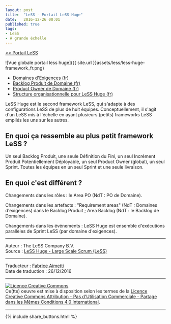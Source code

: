 ```yaml
---
layout: post
title:  "LeSS - Portail LeSS Huge"
date:   2016-12-26 00:01
published: true
tags:
- LeSS
- À grande échelle
---
```


[<< Portail LeSS](http://www.les-traducteurs-agiles.org/2016/12/26/portail-less.html)

![Vue globale portail less huge]({{ site.url }}assets/less/less-huge-framework_fr.png)

* [Domaines d'Exigences (fr)](http://www.les-traducteurs-agiles.org/2016/12/19/less-domaines-d-exigences.html)
* [Backlog Produit de Domaine (fr)](http://www.les-traducteurs-agiles.org/2016/12/30/less-backlog-produit-de-domaine.html)
* [Product Owner de Domaine (fr)](http://www.les-traducteurs-agiles.org/2016/12/31/less-product-owner-de-domaine.html)
* [Structure organisationnelle pour LeSS Huge (fr)](http://www.les-traducteurs-agiles.org/2016/12/30/less-structure-organisationnelle-pour-less-huge.html)


LeSS Huge est le second framework LeSS, qui s'adapte à des configurations LeSS de plus de huit équipes. Conceptuellement, il s'agit d'un LeSS mis à l'échelle en ayant plusieurs (petits) frameworks LeSS empilés les uns sur les autres.

## En quoi ça ressemble au plus petit framework LeSS ?

Un seul Backlog Produit, une seule Définition du Fini, un seul Incrément Produit Potentiellement Déployable, un seul Product Owner (global), un seul Sprint. Toutes les équipes en un seul Sprint et une seule livraison.

## En quoi c'est différent ?

Changements dans les rôles : le Area PO (NdT : PO de Domaine).

Changements dans les artefacts : "Requirement areas" (NdT : Domaines d'exigences) dans le Backlog Produit ; Area Backlog (NdT : le Backlog de Domaine).

Changements dans les événements : LeSS Huge est ensemble d'exécutions parallèles de Sprint LeSS (par domaine d'exigences).


---
Auteur : The LeSS Company B.V.  
Source : [LeSS Huge - Large Scale Scrum (LeSS)](http://less.works/less/less-huge/index.html)  

---
Traducteur : [Fabrice Aimetti](http://www.fabrice-aimetti.fr/)  
Date de traduction : 26/12/2016  

---

<a rel="license" href="http://creativecommons.org/licenses/by-nc-sa/4.0/"><img alt="Licence Creative Commons" style="border-width:0" src="http://i.creativecommons.org/l/by-nc-sa/4.0/88x31.png" /></a><br />Ce(tte) oeuvre est mise à disposition selon les termes de la <a rel="license" href="http://creativecommons.org/licenses/by-nc-sa/4.0/">Licence Creative Commons Attribution - Pas d'Utilisation Commerciale - Partage dans les Mêmes Conditions 4.0 International</a>.

---

{% include share_buttons.html %}
